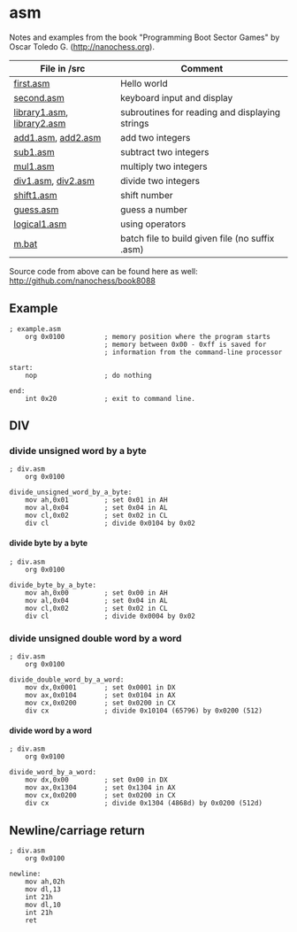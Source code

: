 # asm

Notes and examples from the book "Programming Boot Sector Games" by Oscar Toledo G. (http://nanochess.org).

| File in /src |Comment|
| --- | --- |
| [first.asm](first.asm) | Hello world |
| [second.asm](second.asm) | keyboard input and display |
| [library1.asm](library1.asm), [library2.asm](library2.asm) | subroutines for reading and displaying strings |
| [add1.asm](add1.asm), [add2.asm](add2.asm) | add two integers |
| [sub1.asm](sub1.asm) | subtract two integers |
| [mul1.asm](mul1.asm) | multiply two integers |
| [div1.asm](div1.asm), [div2.asm](div2.asm) | divide two integers |
| [shift1.asm](shift1.asm) | shift number |
| [guess.asm](guess.asm) | guess a number |
| [logical1.asm](logical1.asm) | using operators |
| [m.bat](m.bat) | batch file to build given file (no suffix .asm) |

Source code from above can be found here as well: http://github.com/nanochess/book8088

## Example
```
; example.asm
    org 0x0100          ; memory position where the program starts
                        ; memory between 0x00 - 0xff is saved for
                        ; information from the command-line processor

start:
    nop                 ; do nothing

end:
    int 0x20            ; exit to command line.
```

## DIV
### divide unsigned word by a byte
```
; div.asm
    org 0x0100

divide_unsigned_word_by_a_byte:
    mov ah,0x01         ; set 0x01 in AH
    mov al,0x04         ; set 0x04 in AL
    mov cl,0x02         ; set 0x02 in CL
    div cl              ; divide 0x0104 by 0x02
```
#### divide byte by a byte
```
; div.asm
    org 0x0100

divide_byte_by_a_byte:
    mov ah,0x00         ; set 0x00 in AH
    mov al,0x04         ; set 0x04 in AL
    mov cl,0x02         ; set 0x02 in CL
    div cl              ; divide 0x0004 by 0x02
```
### divide unsigned double word by a word
```
; div.asm
    org 0x0100

divide_double_word_by_a_word:
    mov dx,0x0001       ; set 0x0001 in DX
    mov ax,0x0104       ; set 0x0104 in AX
    mov cx,0x0200       ; set 0x0200 in CX
    div cx              ; divide 0x10104 (65796) by 0x0200 (512)
```
#### divide word by a word
```
; div.asm
    org 0x0100

divide_word_by_a_word:
    mov dx,0x00         ; set 0x00 in DX
    mov ax,0x1304       ; set 0x1304 in AX
    mov cx,0x0200       ; set 0x0200 in CX
    div cx              ; divide 0x1304 (4868d) by 0x0200 (512d)
```
## Newline/carriage return
```
; div.asm
    org 0x0100

newline:
    mov ah,02h
    mov dl,13
    int 21h
    mov dl,10
    int 21h 
    ret
```

